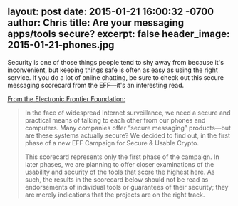 layout: post
date: 2015-01-21 16:00:32 -0700
author: Chris
title: Are your messaging apps/tools secure?
excerpt: false
header_image: 2015-01-21-phones.jpg
----

Security is one of those things people tend to shy away from because it's inconvenient, but keeping things safe is often as easy as using the right service. If you do a lot of online chatting, be sure to check out this secure messaging scorecard from the EFF—it's an interesting read. 

[From the Electronic Frontier Foundation:](https://www.eff.org/secure-messaging-scorecard)

> In the face of widespread Internet surveillance, we need a secure and practical means of talking to each other from our phones and computers. Many companies offer “secure messaging” products—but are these systems actually secure? We decided to find out, in the first phase of a new EFF Campaign for Secure & Usable Crypto.
>
> This scorecard represents only the first phase of the campaign. In later phases, we are planning to offer closer examinations of the usability and security of the tools that score the highest here. As such, the results in the scorecard below should not be read as endorsements of individual tools or guarantees of their security; they are merely indications that the projects are on the right track.